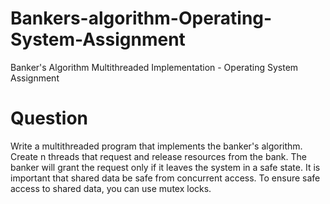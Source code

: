 # Bankers-algorithm-Operating-System-Assignment
Banker's Algorithm Multithreaded Implementation - Operating System Assignment 

# Question
Write a multithreaded program that implements the banker's algorithm. Create n threads that request and release resources from the bank. The banker will grant the request only if it leaves the system in a safe state. It is important that shared data be safe from concurrent access. To ensure safe access to shared data, you can use mutex locks.
